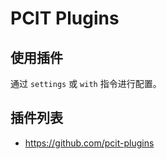 # PCIT Plugins

## 使用插件

通过 `settings` 或 `with` 指令进行配置。

## 插件列表

* https://github.com/pcit-plugins
